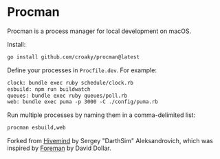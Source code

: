 # Procman

Procman is a process manager for local development on macOS.

Install:

```bash
go install github.com/croaky/procman@latest
```

Define your processes in `Procfile.dev`. For example:

```txt
clock: bundle exec ruby schedule/clock.rb
esbuild: npm run buildwatch
queues: bundle exec ruby queues/poll.rb
web: bundle exec puma -p 3000 -C ./config/puma.rb
```

Run multiple processes by naming them in a comma-delimited list:

```bash
procman esbuild,web
```

Forked from [Hivemind](https://github.com/DarthSim/hivemind) by Sergey "DarthSim" Aleksandrovich,
which was inspired by [Foreman](https://github.com/ddollar/foreman) by David Dollar.
